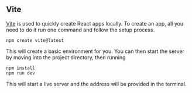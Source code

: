 ## Vite 

[Vite](https://vitejs.dev/) is used to quickly create React apps locally.
To create an app, all you need to do it run one command and follow the setup process.
```
npm create vite@latest
```
This will create a basic environment for you.
You can then start the server by moving into the project directory, then running
```
npm install
npm run dev
```
This will start a live server and the address will be provided in the terminal.
